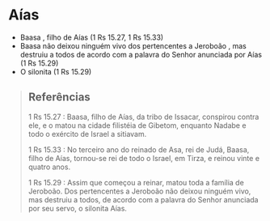 # Aías
- Baasa , filho de Aías (1 Rs 15.27, 1 Rs 15.33)
- Baasa não deixou ninguém vivo dos pertencentes a Jeroboão , mas destruiu a todos de acordo com a palavra do Senhor anunciada por Aías (1 Rs 15.29)
- O silonita (1 Rs 15.29)

> ## Referências
> 1 Rs 15.27 : Baasa, filho de Aías, da tribo de Issacar, conspirou contra ele, e o matou na cidade filistéia de Gibetom, enquanto Nadabe e todo o exército de Israel a sitiavam.
>
> 1 Rs 15.33 : No terceiro ano do reinado de Asa, rei de Judá, Baasa, filho de Aías, tornou-se rei de todo o Israel, em Tirza, e reinou vinte e quatro anos.
>
> 1 Rs 15.29 : Assim que começou a reinar, matou toda a família de Jeroboão. Dos pertencentes a Jeroboão não deixou ninguém vivo, mas destruiu a todos, de acordo com a palavra do Senhor anunciada por seu servo, o silonita Aías.